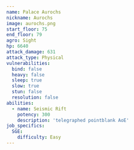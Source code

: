 ```yaml
---
name: Palace Aurochs
nickname: Aurochs
image: aurochs.png
start_floor: 75
end_floor: 79
agro: Sight
hp: 6640
attack_damage: 631
attack_type: Physical
vulnerabilities:
  bind: false
  heavy: false
  sleep: true
  slow: true
  stun: false
  resolution: false
abilities:
  - name: Seismic Rift
    potency: 300
    description: 'telegraphed pointblank AoE'
job_specifics:
  SGE:
    difficulty: Easy
---
```

